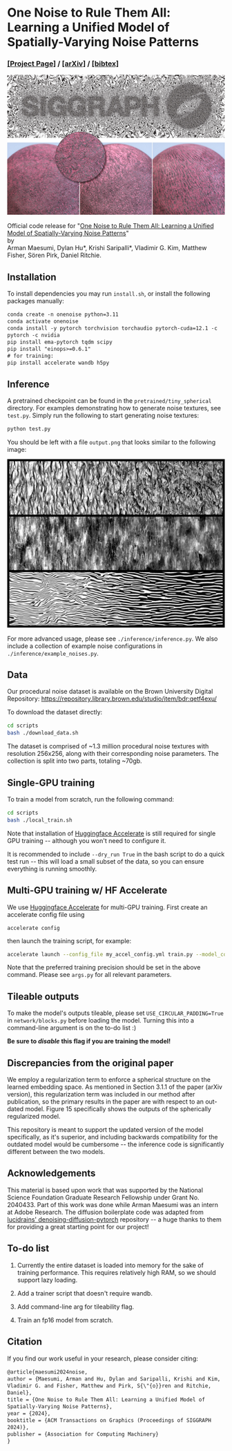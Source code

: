 # One Noise to Rule Them All: <br>Learning a Unified Model of Spatially-Varying Noise Patterns

### [[Project Page]](https://armanmaesumi.github.io/onenoise/) / [[arXiv]](https://arxiv.org/abs/2404.16292) / [[bibtex]](https://armanmaesumi.github.io/onenoise/resources/bibtex.txt)

![](./imgs/paper_teaser.jpg)

Official code release for "[One Noise to Rule Them All: Learning a Unified Model of Spatially-Varying Noise Patterns](https://armanmaesumi.github.io/onenoise/)" <br>by 	
Arman Maesumi, Dylan Hu*, Krishi Saripalli*, Vladimir G. Kim, Matthew Fisher, Sören Pirk, Daniel Ritchie.

## Installation
To install dependencies you may run `install.sh`, or install the following packages manually:

```bash:
conda create -n onenoise python=3.11
conda activate onenoise
conda install -y pytorch torchvision torchaudio pytorch-cuda=12.1 -c pytorch -c nvidia
pip install ema-pytorch tqdm scipy
pip install "einops>=0.6.1"
# for training:
pip install accelerate wandb h5py
```

## Inference
A pretrained checkpoint can be found in the `pretrained/tiny_spherical` directory. For examples demonstrating how to generate noise textures, see `test.py`. Simply run the following to start generating noise textures:
```bash
python test.py
```
You should be left with a file `output.png` that looks similar to the following image:

![](./imgs/example_outputs.png)

For more advanced usage, please see `./inference/inference.py`. We also include a collection of example noise configurations in `./inference/example_noises.py`.

## Data
Our procedural noise dataset is available on the Brown University Digital Repository:
https://repository.library.brown.edu/studio/item/bdr:qetf4exu/

To download the dataset directly:
```bash
cd scripts
bash ./download_data.sh
```

The dataset is comprised of ~1.3 million procedural noise textures with resolution 256x256, along with their corresponding noise parameters. The collection is split into two parts, totaling ~70gb.

## Single-GPU training
To train a model from scratch, run the following command:
```bash
cd scripts
bash ./local_train.sh
```
Note that installation of [Huggingface Accelerate](https://github.com/huggingface/accelerate) is still required for single GPU training -- although you won't need to configure it.

It is recommended to include `--dry_run True` in the bash script to do a quick test run -- this will load a small subset of the data, so you can ensure everything is running smoothly.

## Multi-GPU training w/ HF Accelerate
We use [Huggingface Accelerate](https://github.com/huggingface/accelerate) for multi-GPU training. First create an accelerate config file using 
```
accelerate config
```
then launch the training script, for example:
```bash
accelerate launch --config_file my_accel_config.yml train.py --model_config tiny --data_dir ./data/onenoise_data --batch_size 8 --grad_accum 2 --emb_penalty 0.02 --precision fp32
```
Note that the preferred training precision should be set in the above command. Please see `args.py` for all relevant parameters.

## Tileable outputs
To make the model's outputs tileable, please set `USE_CIRCULAR_PADDING=True` in `network/blocks.py` before loading the model. Turning this into a command-line argument is on the to-do list :) 

**Be sure to *disable* this flag if you are training the model!**

## Discrepancies from the original paper
We employ a regularization term to enforce a spherical structure on the learned embedding space. As mentioned in Section 3.1.1 of the paper (arXiv version), this regularization term was included in our method after publication, so the primary results in the paper are with respect to an out-dated model. Figure 15 specifically shows the outputs of the spherically regularized model.

This repository is meant to support the updated version of the model specifically, as it's superior, and including backwards compatibility for the outdated model would be cumbersome -- the inference code is significantly different between the two models.

## Acknowledgements
This material is based upon work that was supported by the National Science Foundation Graduate Research Fellowship under Grant No. 2040433. Part of this work was done while Arman Maesumi was an intern at Adobe Research. The diffusion boilerplate code was adapted from [lucidrains' denoising-diffusion-pytorch](https://github.com/lucidrains/denoising-diffusion-pytorch) repository -- a huge thanks to them for providing a great starting point for our project!

## To-do list
1. Currently the entire dataset is loaded into memory for the sake of training performance. This requires relatively high RAM, so we should support lazy loading.

2. Add a trainer script that doesn't require wandb.

3. Add command-line arg for tileability flag.

4. Train an fp16 model from scratch.

## Citation
If you find our work useful in your research, please consider citing:
```
@article{maesumi2024noise,
author = {Maesumi, Arman and Hu, Dylan and Saripalli, Krishi and Kim, Vladimir G. and Fisher, Matthew and Pirk, S{\"{o}}ren and Ritchie, Daniel},
title = {One Noise to Rule Them All: Learning a Unified Model of Spatially-Varying Noise Patterns},
year = {2024},
booktitle = {ACM Transactions on Graphics (Proceedings of SIGGRAPH 2024)},
publisher = {Association for Computing Machinery}
}
```